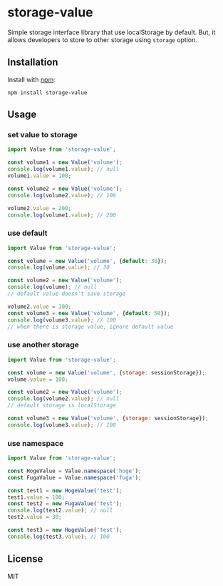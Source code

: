 # storage-value

Simple storage interface library that use localStorage by default.
But, it allows developers to store to other storage using `storage` option.

## Installation
Install with [npm](https://www.npmjs.com/):
```
npm install storage-value
```

## Usage
### set value to storage
```js
import Value from 'storage-value';

const volume1 = new Value('volume');
console.log(volume1.value); // null
volume1.value = 100;

const volume2 = new Value('volume');
console.log(volume2.value); // 100

volume2.value = 200;
console.log(volume1.value); // 200
```

### use default
```js
import Value from 'storage-value';

const volume = new Value('volume', {default: 30});
console.log(volume.value); // 30

const volume2 = new Value('volume');
console.log(volume); // null
// default value doesn't save storage

volume2.value = 100;
const volume3 = new Value('volume', {default: 50});
console.log(volume3.value); // 100
// when there is storage value, ignore default value
```

### use another storage
```js
import Value from 'storage-value';

const volume = new Value('volume', {storage: sessionStorage});
volume.value = 100;

const volume2 = new Value('volume');
console.log(volume2.value); // null
// default storage is localStorage

const volume3 = new Value('volume', {storage: sessionStorage});
console.log(volume3.value); // 100
```

### use namespace
```js
import Value from 'storage-value';

const HogeValue = Value.namespace('hoge');
const FugaValue = Value.namespace('fuga');

const test1 = new HogeValue('test');
test1.value = 100;
const test2 = new FugaValue('test');
console.log(test2.value); // null
test2.value = 30;

const test3 = new HogeValue('test');
console.log(test3.value); // 100
```
## License

MIT